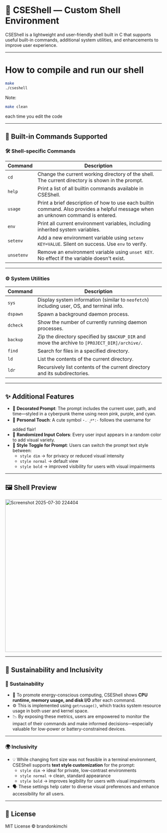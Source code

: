 # 🐚 CSEShell — Custom Shell Environment

CSEShell is a lightweight and user-friendly shell built in C that supports useful built-in commands, additional system utilities, and enhancements to improve user experience.

---

# How to compile and run our shell
```bash
make
./cseshell
```

Note:
```bash
make clean
``` 
each time you edit the code

---

## 🔧 Built-in Commands Supported

### 🛠 Shell-specific Commands

| Command    | Description                                                                 |
|------------|-----------------------------------------------------------------------------|
| `cd`       | Change the current working directory of the shell. The current directory is shown in the prompt. |
| `help`     | Print a list of all builtin commands available in CSEShell.                 |
| `usage`    | Print a brief description of how to use each builtin command. Also provides a helpful message when an unknown command is entered. |
| `env`      | Print all current environment variables, including inherited system variables. |
| `setenv`   | Add a new environment variable using `setenv KEY=VALUE`. Silent on success. Use `env` to verify. |
| `unsetenv` | Remove an environment variable using `unset KEY`. No effect if the variable doesn't exist. |

---

### ⚙️ System Utilities

| Command    | Description                                                                 |
|------------|-----------------------------------------------------------------------------|
| `sys`      | Display system information (similar to `neofetch`) including user, OS, and terminal info. |
| `dspawn`   | Spawn a background daemon process.                                          |
| `dcheck`   | Show the number of currently running daemon processes.                      |
| `backup`   | Zip the directory specified by `$BACKUP_DIR` and move the archive to `[PROJECT_DIR]/archive/`. |
| `find`     | Search for files in a specified directory.                                  |
| `ld`       | List the contents of the current directory.                                 |
| `ldr`      | Recursively list contents of the current directory and its subdirectories.  |

---

## ✨ Additional Features

- 🧭 **Decorated Prompt**: The prompt includes the current user, path, and time—styled in a cyberpunk theme using neon pink, purple, and cyan.
- 🌟 **Personal Touch**: A cute symbol `⋆.ೃ࿔*:･` follows the username for added flair!
- 🎨 **Randomized Input Colors**: Every user input appears in a random color to add visual variety.
- 💬 **Style Toggle for Prompt**: Users can switch the prompt text style between:
  - `style dim` → for privacy or reduced visual intensity  
  - `style normal` → default view  
  - `style bold` → improved visibility for users with visual impairments

---

## 🖼 Shell Preview

<img width="1205" height="490" alt="Screenshot 2025-07-30 224404" src="https://github.com/user-attachments/assets/5aee768d-1382-422f-9ed1-f828906b1a1c" />

---

## 🌱 Sustainability and Inclusivity

### 🌱 Sustainability

- 🧠 To promote energy-conscious computing, CSEShell shows **CPU runtime, memory usage, and disk I/O** after each command.
- ⚙️ This is implemented using `getrusage()`, which tracks system resource usage in both user and kernel space.
- 📉 By exposing these metrics, users are empowered to monitor the impact of their commands and make informed decisions—especially valuable for low-power or battery-constrained devices.

---

### 🌍 Inclusivity

- 💡 While changing font size was not feasible in a terminal environment, CSEShell supports **text style customization** for the prompt:
  - `style dim` → ideal for private, low-contrast environments  
  - `style normal` → clean, standard appearance  
  - `style bold` → improves legibility for users with visual impairments
- 🗣️ These settings help cater to diverse visual preferences and enhance accessibility for all users.

---

## 📄 License

MIT License © brandonkimchi
